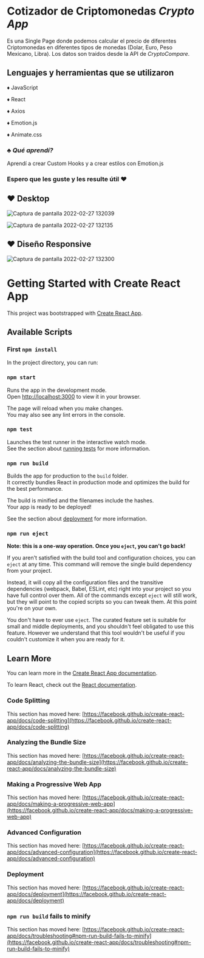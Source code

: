 # Cotizador de Criptomonedas *Crypto App*

Es una Single Page donde podemos calcular el precio de diferentes Criptomonedas en diferentes tipos de monedas (Dolar, Euro, Peso Mexicano, Libra).
Los datos son traidos desde la API de *CryptoCompare*.

## Lenguajes y herramientas que se utilizaron

♦ JavaScript

♦ React

♦ Axios

♦ Emotion.js

♦ Animate.css

### ♣ *Qué aprendí?* 
Aprendí a crear Custom Hooks y a crear estilos con Emotion.js

### Espero que les guste y les resulte útil ♥

## ♥ Desktop

![Captura de pantalla 2022-02-27 132039](https://user-images.githubusercontent.com/91911135/155891393-24092ce5-52a7-46a0-82ac-4f4759ead287.png)


![Captura de pantalla 2022-02-27 132135](https://user-images.githubusercontent.com/91911135/155891405-444f4bb3-a145-46f5-835a-aea4e521ae23.png)

## ♥ Diseño Responsive

![Captura de pantalla 2022-02-27 132300](https://user-images.githubusercontent.com/91911135/155891418-539ebd4e-6f09-4dea-932f-6c6f4a7190f6.png)


# Getting Started with Create React App

This project was bootstrapped with [Create React App](https://github.com/facebook/create-react-app).

## Available Scripts

### First `npm install`

In the project directory, you can run:

### `npm start`

Runs the app in the development mode.\
Open [http://localhost:3000](http://localhost:3000) to view it in your browser.

The page will reload when you make changes.\
You may also see any lint errors in the console.

### `npm test`

Launches the test runner in the interactive watch mode.\
See the section about [running tests](https://facebook.github.io/create-react-app/docs/running-tests) for more information.

### `npm run build`

Builds the app for production to the `build` folder.\
It correctly bundles React in production mode and optimizes the build for the best performance.

The build is minified and the filenames include the hashes.\
Your app is ready to be deployed!

See the section about [deployment](https://facebook.github.io/create-react-app/docs/deployment) for more information.

### `npm run eject`

**Note: this is a one-way operation. Once you `eject`, you can't go back!**

If you aren't satisfied with the build tool and configuration choices, you can `eject` at any time. This command will remove the single build dependency from your project.

Instead, it will copy all the configuration files and the transitive dependencies (webpack, Babel, ESLint, etc) right into your project so you have full control over them. All of the commands except `eject` will still work, but they will point to the copied scripts so you can tweak them. At this point you're on your own.

You don't have to ever use `eject`. The curated feature set is suitable for small and middle deployments, and you shouldn't feel obligated to use this feature. However we understand that this tool wouldn't be useful if you couldn't customize it when you are ready for it.

## Learn More

You can learn more in the [Create React App documentation](https://facebook.github.io/create-react-app/docs/getting-started).

To learn React, check out the [React documentation](https://reactjs.org/).

### Code Splitting

This section has moved here: [https://facebook.github.io/create-react-app/docs/code-splitting](https://facebook.github.io/create-react-app/docs/code-splitting)

### Analyzing the Bundle Size

This section has moved here: [https://facebook.github.io/create-react-app/docs/analyzing-the-bundle-size](https://facebook.github.io/create-react-app/docs/analyzing-the-bundle-size)

### Making a Progressive Web App

This section has moved here: [https://facebook.github.io/create-react-app/docs/making-a-progressive-web-app](https://facebook.github.io/create-react-app/docs/making-a-progressive-web-app)

### Advanced Configuration

This section has moved here: [https://facebook.github.io/create-react-app/docs/advanced-configuration](https://facebook.github.io/create-react-app/docs/advanced-configuration)

### Deployment

This section has moved here: [https://facebook.github.io/create-react-app/docs/deployment](https://facebook.github.io/create-react-app/docs/deployment)

### `npm run build` fails to minify

This section has moved here: [https://facebook.github.io/create-react-app/docs/troubleshooting#npm-run-build-fails-to-minify](https://facebook.github.io/create-react-app/docs/troubleshooting#npm-run-build-fails-to-minify)
